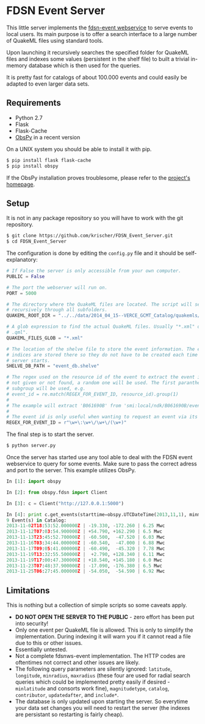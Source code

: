 # FDSN Event Server

This little server implements the [fdsn-event webservice](http://www.fdsn.org/webservices/) to serve events to local users. Its main purpose is to offer a search interface to a large number of QuakeML files using standard tools.

Upon launching it recursively searches the specified folder for QuakeML files and indexes some values (persistent in the shelf file) to built a trivial in-memory database which is then used for the queries.

It is pretty fast for catalogs of about 100.000 events and could easily be adapted to even larger data sets.

## Requirements

* Python 2.7
* Flask
* Flask-Cache
* [ObsPy](http://obspy.org) in a recent version

On a UNIX system you should be able to install it with pip.

```bash
$ pip install flask flask-cache
$ pip install obspy
```

If the ObsPy installation proves troublesome, please refer to the [project's homepage](http://obspy.org).

## Setup

It is not in any package repository so you will have to work with the git repository.

```bash
$ git clone https://github.com/krischer/FDSN_Event_Server.git
$ cd FDSN_Event_Server
```

The configuration is done by editing the `config.py` file and it should be self-explanatory:

```python
# If False the server is only accessible from your own computer.
PUBLIC = False

# The port the webserver will run on.
PORT = 5000

# The directory where the QuakeML files are located. The script will search
# recursively through all subfolders.
QUAKEML_ROOT_DIR = "../../data/2014_04_15--VERCE_GCMT_Catalog/quakemls/"

# A glob expression to find the actual QuakeML files. Usually "*.xml" or "*
# .qml".
QUAKEML_FILES_GLOB = "*.xml"

# The location of the shelve file to store the event information. The event 
# indices are stored there so they do not have to be created each time the 
# server starts.
SHELVE_DB_PATH = "event_db.shelve"

# The regex used on the resource id of the event to extract the event id. If
# not given or not found, a random one will be used. The first paranthesized
# subgroup will be used, e.g.
# event_id = re.match(REGEX_FOR_EVENT_ID, resource_id).group(1)
#
# The example will extract 'B061690B' from 'smi:local/ndk/B061690B/event'
#
# The event id is only useful when wanting to request an event via its id.
REGEX_FOR_EVENT_ID = r"\w+\:\w+\/\w+\/(\w+)"
```

The final step is to start the server.

```bash
$ python server.py
```

Once the server has started use any tool able to deal with the FDSN event webservice to query for some events. Make sure to pass the correct adress and port to the server. This example utilizes ObsPy.

```python
In [1]: import obspy

In [2]: from obspy.fdsn import Client

In [3]: c = Client("http://127.0.0.1:5000")

In [4]: print c.get_events(starttime=obspy.UTCDateTime(2013,11,1), minmagnitude=6)
9 Event(s) in Catalog:
2013-11-02T18:53:52.000000Z | -19.330, -172.260 | 6.25 Mwc
2013-11-12T07:03:54.900000Z | +54.790, +162.290 | 6.5 Mwc
2013-11-13T23:45:52.700000Z | -60.500,  -47.520 | 6.03 Mwc
2013-11-16T03:34:44.000000Z | -60.540,  -47.000 | 6.88 Mwc
2013-11-17T09:05:41.000000Z | -60.490,  -45.320 | 7.78 Mwc
2013-11-19T13:32:55.500000Z |  +2.790, +128.340 | 6.11 Mwc
2013-11-19T17:00:47.300000Z | +18.540, +145.180 | 6.0 Mwc
2013-11-23T07:48:37.900000Z | -17.090, -176.380 | 6.5 Mwc
2013-11-25T06:27:45.000000Z | -54.050,  -54.590 | 6.92 Mwc
```

## Limitations

This is nothing but a collection of simple scripts so some caveats apply.

* **DO NOT OPEN THE SERVER TO THE PUBLIC** - zero effort has been put into security!
* Only one event per QuakeML file is allowed. This is only to simplify the implementation. During indexing it will warn you if it cannot read a file due to this or other issues.
* Essentially untested.
* Not a complete fdsnws-event implementation. The HTTP codes are oftentimes not correct and other issues are likely.
* The following query parameters are silently ignored: `latitude`, `longitude`, `minradius`, `maxradius` (these four are used for radial search queries which could be implemented pretty easily if desired - `minlatitude` and consorts work fine), `magnitudetype`, `catalog`, `contributor`, `updatedafter`, and `include*`.
* The database is only updated upon starting the server. So everytime your data set changes you will need to restart the server (the indexes are persistant so restarting is fairly cheap).